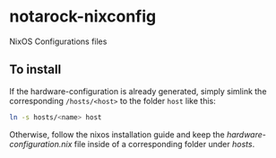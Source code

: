 # notarock-nixconfig
NixOS Configurations files

## To install

If the hardware-configuration is already generated, simply simlink the
corresponding `/hosts/<host>` to the folder `host` like this:

``` sh
ln -s hosts/<name> host
```

Otherwise, follow the nixos installation guide and keep the
*hardware-configuration.nix* file inside of a corresponding folder under
*hosts*.

